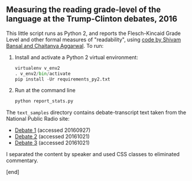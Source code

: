 ## Measuring the reading grade-level of the language at the Trump-Clinton debates, 2016

This little script runs as Python 2, and reports the Flesch-Kincaid Grade Level and other formal measures of "readability", using [code by Shivam Bansal and Chaitanya Aggarwal](https://github.com/shivam5992/textstat). To run:

 1. Install and activate a Python 2 virtual environment:

    ```python
    virtualenv v_env2
    . v_env2/bin/activate
    pip install -Ur requirements_py2.txt
    ```

 1. Run at the command line
    
    ```bash
    python report_stats.py
    ```

The `text_samples` directory contains debate-transcript text taken from the National Public Radio site:

 * [Debate 1](http://www.npr.org/2016/09/26/495115346/fact-check-first-presidential-debate) (accessed 20160927)
 * [Debate 2](http://www.npr.org/2016/10/09/497056227/fact-check-clinton-and-trump-debate-for-the-second-time) (accessed 20161021)
 * [Debate 3](http://www.npr.org/2016/10/19/498293478/fact-check-trump-and-clinton-s-final-presidential-debate) (accessed 20161021)
 
I separated the content by speaker and used CSS classes to eliminated commentary.

[end]
